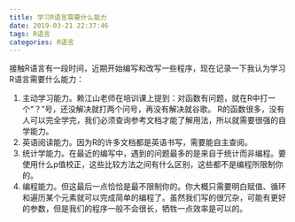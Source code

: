 ```yaml
---
title: 学习R语言需要什么能力
date: 2019-03-21 22:37:46
tags: R语言
categories: R语言
---
```

接触R语言有一段时间，近期开始编写和改写一些程序，现在记录一下我认为学习R语言需要什么能力：
1. 主动学习能力。赖江山老师在培训课上提到：对函数有问题，就在R中打一个“？”号，还没解决就打两个问号，再没有解决就谷歌。
R的函数很多，没有人可以完全学完，我们必须查询参考文档才能了解用法，所以就需要很强的自学能力。
2. 英语阅读能力。因为R的许多文档都是英语书写，需要能自主查阅。
3. 统计学能力。在最近的编写中，遇到的问题最多的是来自于统计而非编程。要使用什么p值校正，这些比较方法之间有什么区别，这些都不是编程所限制你的。
4. 编程能力。但这最后一点恰恰是最不限制你的。你大概只需要明白赋值、循环和遍历某个元素就可以完成简单的编程了。虽然我们写的很冗杂，可能有更好的参数，但是我们的程序一般不会很长，牺牲一点效率是可以的。